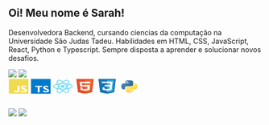 ## Oi! Meu nome é Sarah!

<!--
**Sahmah/Sahmah** is a ✨ _special_ ✨ repository because its `README.md` (this file) appears on your GitHub profile.

- 🔭 I’m currently working on ...
- 🌱 I’m currently learning ...
- 👯 I’m looking to collaborate on ...
- 🤔 I’m looking for help with ...
- 💬 Ask me about ...
- 📫 How to reach me: ...
- 😄 Pronouns: ...
- ⚡ Fun fact: ...
-->
Desenvolvedora Backend, cursando ciencias da computação na Universidade São Judas Tadeu. Habilidades em HTML, CSS, JavaScript, React, Python e Typescript. Sempre disposta a aprender e solucionar novos desafios. 

<div>
<img height="180em" src="https://github-readme-stats.vercel.app/api?username=Sahmah&show_icons=true&theme=neon&hide=contribs"/>
<img height="180em" weight="100cm" src="https://github-readme-stats.vercel.app/api/top-langs?username=Sahmah&layout=donut&theme=neon"/>
</div>

<div>
  <img align="center" alt="Rafa-Js" height="30" width="40" src="https://raw.githubusercontent.com/devicons/devicon/master/icons/javascript/javascript-plain.svg">
  <img align="center" alt="Rafa-Ts" height="30" width="40" src="https://raw.githubusercontent.com/devicons/devicon/master/icons/typescript/typescript-plain.svg">
  <img align="center" alt="Rafa-React" height="30" width="40" src="https://raw.githubusercontent.com/devicons/devicon/master/icons/react/react-original.svg">
  <img align="center" alt="Rafa-HTML" height="30" width="40" src="https://raw.githubusercontent.com/devicons/devicon/master/icons/html5/html5-original.svg">
  <img align="center" alt="Rafa-CSS" height="30" width="40" src="https://raw.githubusercontent.com/devicons/devicon/master/icons/css3/css3-original.svg">
  <img align="center" alt="Rafa-Python" height="30" width="40" src="https://raw.githubusercontent.com/devicons/devicon/master/icons/python/python-original.svg">
</div>
    
</div>

##

<div>
    <a href="mailto:saramarialima43@gmail.com" target="_blank"><img src="https://img.shields.io/badge/Gmail-D14836?style=for-the-badge&logo=gmail&logoColor=white"></a>
    <a href="https://www.linkedin.com/in/sarah-lima-965816261/" target="_blank"><img src="https://img.shields.io/badge/LinkedIn-0077B5?style=for-the-badge&logo=linkedin&logoColor=white"></a>
</div>
